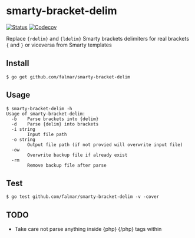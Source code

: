 # smarty-bracket-delim

[![Status](https://travis-ci.org/falmar/smarty-bracket-delim.svg?branch=master)](https://travis-ci.org/falmar/smarty-bracket-delim) [![Codecov](https://img.shields.io/codecov/c/github/falmar/smarty-bracket-delim.svg)](https://codecov.io/gh/falmar/smarty-bracket-delim)

Replace `{rdelim}` and `{ldelim}` Smarty brackets delimiters for real brackets `{` and `}` or viceversa from Smarty templates


## Install

`$ go get github.com/falmar/smarty-bracket-delim`

## Usage

```
$ smarty-bracket-delim -h
Usage of smarty-bracket-delim:
  -b	Parse brackets into {delim}
  -d	Parse {delim} into brackets
  -i string
    	Input file path
  -o string
    	Output file path (if not provied will overwrite input file)
  -ow
    	Overwrite backup file if already exist
  -rm
    	Remove backup file after parse
```

## Test

`$ go test github.com/falmar/smarty-bracket-delim -v -cover`


## TODO

- Take care not parse anything inside {php} {/php} tags within <script> tag
